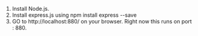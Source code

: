 1. Install Node.js.
2. Install express.js using npm install express --save
3. GO to http://localhost:880/ on your browser. Right now this runs on port : 880.